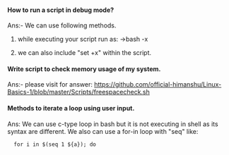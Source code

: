 #### How to run a script in debug mode?
Ans:- We can use following methods.
1. while executing your script run as:
          ->bash -x <script-name>
          
2. we can also include "set +x" within the script.


#### Write script to check memory usage of my system.
Ans:- please visit for answer: https://github.com/official-himanshu/Linux-Basics-1/blob/master/Scripts/freespacecheck.sh

#### Methods to iterate a loop using user input.
Ans: We can use c-type loop in bash but it is not executing in shell as its syntax are different.
     We also can use a for-in loop with "seq" like:
     
      for i in $(seq 1 ${a}); do
      
      
